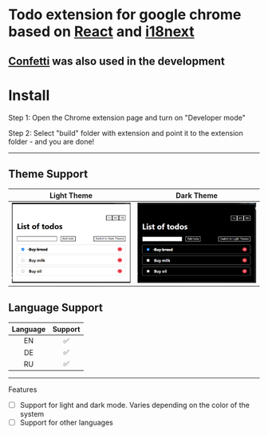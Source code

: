 # Todo extension for google chrome based on [React](https://github.com/facebook/react) and [i18next](https://github.com/i18next/react-i18next)   

[Confetti](https://github.com/alampros/react-confetti) was also used in the development 
---

# Install

Step 1: Open the Chrome extension page and turn on "Developer mode"

Step 2: Select "build" folder with extension and point it to the extension folder - and you are done!

---

## Theme Support

Light Theme  | Dark Theme
------------- | -------------
![Light Theme](images/light.png?raw=true "Light Theme")  | ![Dark Theme](images/dark.png?raw=true "Dark Theme")



## Language Support

| Language | Support |
| :------: | :-----: |
|    EN    |    ✅    |
|    DE    |    ✅    |
|    RU    |    ✅    |

---

Features
- [ ] Support for light and dark mode. Varies depending on the color of the system
- [ ] Support for other languages
